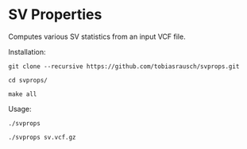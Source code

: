 SV Properties
=============

Computes various SV statistics from an input VCF file.

Installation:

`git clone --recursive https://github.com/tobiasrausch/svprops.git`

`cd svprops/`

`make all`

Usage:

`./svprops`

`./svprops sv.vcf.gz`

